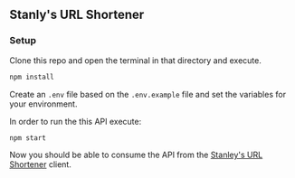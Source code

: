 ## Stanly's URL Shortener

### Setup

Clone this repo and open the terminal in that directory and execute.

```sh
npm install
```

Create an `.env` file based on the `.env.example` file and set the variables for your environment.

In order to run the this API execute:

```sh
npm start
```

Now you should be able to consume the API from the [Stanley's URL Shortener](https://github.com/jrszapata/stanleys-url-shortener) client.